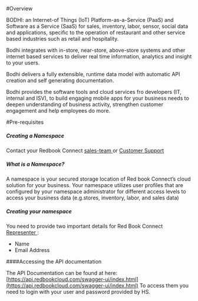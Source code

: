 #Overview


BODHI: an Internet-of Things (IoT) Platform-as-a-Service (PaaS) and Software as a Service (SaaS) for sales, inventory, labor, sensor, social data and applications, specific to the operation of restaurant and other service based industries such as retail and hospitality. 

Bodhi integrates with in-store, near-store, above-store systems and other internet based services to deliver real time information, analytics and insight to your users. 

Bodhi delivers a fully extensible, runtime data model with automatic API creation and self generating documentation.

Bodhi provides the software tools and cloud services fro developers (IT, internal and ISV), to build engaging mobile apps for your business needs to deepen understanding of business activity, strengthen customer engagement and help employees do more. 



#Pre-requisites 

##### Creating a Namespace
Contact your Redbook Connect [sales-team ](mailto:ayal.keren@redbookconnect.com) or [Customer Support ](https://www.hotschedules.com/customer-care/) 




##### What is a Namespace? 
A namespace is your secured storage location of Red book Connect’s cloud solution for your business.
Your namespace utilizes user profiles that are configured by your namespace administrator for different access levels to access your business data (e.g.stores, inventory, labor, and sales data)

##### Creating your namespace 
You need to provide two important details for Red Book Connect [Representer ](mailto:ayal.keren@redbookconnect.com):

* Name
* Email Address

####Accessing the API documentation

The API Documentation can be found at here: [https://api.redbookcloud.com/swagger-ui/index.html](https://api.redbookcloud.com/swagger-ui/index.html)
To access them you need to login with your user and password provided by HS.
